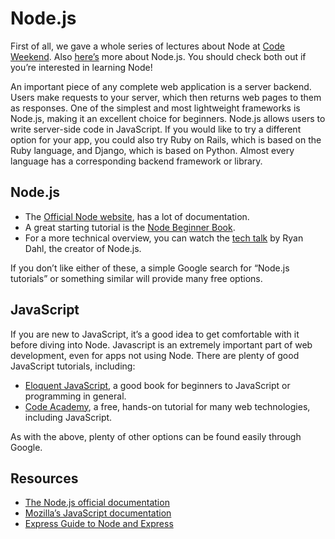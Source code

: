 # Node.js

First of all, we gave a whole series of lectures about Node at [Code Weekend](https://dinphil.github.io/code-weekend/). Also [here’s](https://www.youtube.com/embed/q81s6CJHp5Q) more about Node.js. You should check both out if you’re interested in learning Node!

An important piece of any complete web application is a server backend. Users make requests to your server, which then returns web pages to them as responses. One of the simplest and most lightweight frameworks is Node.js, making it an excellent choice for beginners. Node.js allows users to write server-side code in JavaScript. If you would like to try a different option for your app, you could also try Ruby on Rails, which is based on the Ruby language, and Django, which is based on Python. Almost every language has a corresponding backend framework or library.

## Node.js

- The [Official Node website](https://nodejs.org/en/), has a lot of documentation.
- A great starting tutorial is the [Node Beginner Book](http://www.nodebeginner.org/).
- For a more technical overview, you can watch the [tech talk](https://www.youtube.com/watch?v=jo_B4LTHi3I) by Ryan Dahl, the creator of Node.js.

If you don’t like either of these, a simple Google search for “Node.js tutorials” or something similar will provide many free options.

## JavaScript

If you are new to JavaScript, it’s a good idea to get comfortable with it before diving into Node. Javascript is an extremely important part of web development, even for apps not using Node. There are plenty of good JavaScript tutorials, including:

- [Eloquent JavaScript](https://eloquentjavascript.net/), a good book for beginners to JavaScript or programming in general.
- [Code Academy](https://www.codecademy.com/tracks/javascript?curriculum_id=506324b3a7dffd00020bf661), a free, hands-on tutorial for many web technologies, including JavaScript.

As with the above, plenty of other options can be found easily through Google.

## Resources

- [The Node.js official documentation](https://nodejs.org/api/)
- [Mozilla’s JavaScript documentation](https://developer.mozilla.org/en-US/docs/Web/JavaScript)
- [Express Guide to Node and Express](http://shapeshed.com/creating-a-basic-site-with-node-and-express/)
